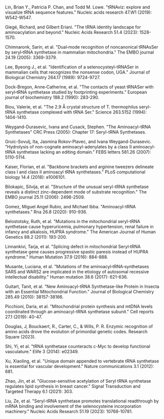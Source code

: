 Lin, Brian Y., Patricia P. Chan, and Todd M. Lowe. "tRNAviz: explore and visualize tRNA sequence features." Nucleic acids research 47.W1 (2019): W542-W547.

Giegé, Richard, and Gilbert Eriani. "The tRNA identity landscape for aminoacylation and beyond." Nucleic Acids Research 51.4 (2023): 1528-1570.


Chimnaronk, Sarin, et al. "Dual‐mode recognition of noncanonical tRNAsSer by seryl‐tRNA synthetase in mammalian mitochondria." The EMBO journal 24.19 (2005): 3369-3379.



Lee, Byeong J., et al. "Identification of a selenocysteyl-tRNASer in mammalian cells that recognizes the nonsense codon, UGA." Journal of Biological Chemistry 264.17 (1989): 9724-9727.



Dock-Bregon, Anne‐Catherine, et al. "The contacts of yeast tRNASer with seryl‐tRNA synthetase studied by footprinting experiments." European journal of biochemistry 188.2 (1990): 283-290.



Biou, Valerie, et al. "The 2.9 Å crystal structure of T. thermophilus seryl-tRNA synthetase complexed with tRNA Ser." Science 263.5152 (1994): 1404-1410.



Weygand-Durasevic, Ivana and Cusack, Stephen. "The Aminoacyl-tRNA Synthetases" CRC Press (2005): Chapter 17: Seryl-tRNA Synthetases.



Gruic-Sovulj, Ita, Jasmina Rokov-Plavec, and Ivana Weygand-Durasevic. "Hydrolysis of non-cognate aminoacyl-adenylates by a class II aminoacyl-tRNA synthetase lacking an editing domain." FEBS letters 581.26 (2007): 5110-5114.




Kaiser, Florian, et al. "Backbone brackets and arginine tweezers delineate class I and class II aminoacyl tRNA synthetases." PLoS computational biology 14.4 (2018): e1006101.



Bilokapic, Silvija, et al. "Structure of the unusual seryl-tRNA synthetase reveals a distinct zinc-dependent mode of substrate recognition." The EMBO journal 25.11 (2006): 2498-2509.




Gomez, Miguel Angel Rubio, and Michael Ibba. "Aminoacyl-tRNA synthetases." Rna 26.8 (2020): 910-936.

Belostotsky, Ruth, et al. "Mutations in the mitochondrial seryl-tRNA synthetase cause hyperuricemia, pulmonary hypertension, renal failure in infancy and alkalosis, HUPRA syndrome." The American Journal of Human Genetics 88.2 (2011): 193-200.

Linnankivi, Tarja, et al. "Splicing defect in mitochondrial Seryl‐tRNA synthetase gene causes progressive spastic paresis instead of HUPRA syndrome." Human Mutation 37.9 (2016): 884-888.

Musante, Luciana, et al. "Mutations of the aminoacyl‐tRNA‐synthetases SARS and WARS2 are implicated in the etiology of autosomal recessive intellectual disability." Human mutation 38.6 (2017): 621-636.



Guitart, Tanit, et al. "New Aminoacyl-tRNA Synthetase-like Protein in Insecta with an Essential Mitochondrial Function." Journal of Biological Chemistry 285.49 (2010): 38157-38166.




Picchioni, Daria, et al. "Mitochondrial protein synthesis and mtDNA levels coordinated through an aminoacyl-tRNA synthetase subunit." Cell reports 27.1 (2019): 40-47.



Douglas, J, Bouckaert, R., Carter, C., & Wills, P. R. Enzymic recognition of amino acids drove the evolution of primordial genetic codes. Research Square (2023).

Shi, Yi, et al. "tRNA synthetase counteracts c-Myc to develop functional vasculature." Elife 3 (2014): e02349.

Xu, Xiaoling, et al. "Unique domain appended to vertebrate tRNA synthetase is essential for vascular development." Nature communications 3.1 (2012): 681.

Zhao, Jin, et al. "Glucose-sensitive acetylation of Seryl tRNA synthetase regulates lipid synthesis in breast cancer." Signal Transduction and Targeted Therapy 6.1 (2021): 303.

Liu, Ze, et al. "Seryl-tRNA synthetase promotes translational readthrough by mRNA binding and involvement of the selenocysteine incorporation machinery." Nucleic Acids Research 51.19 (2023): 10768-10781.
